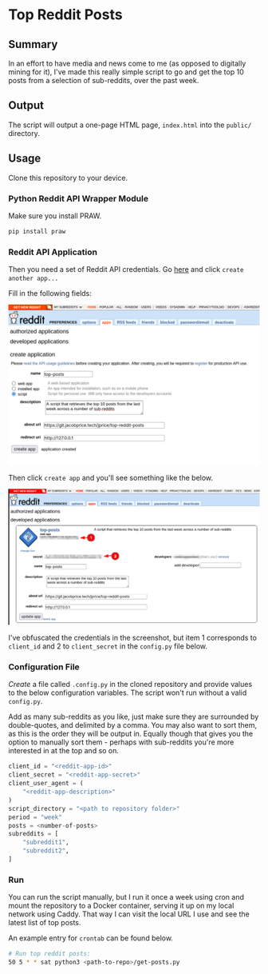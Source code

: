 # Top Reddit Posts

## Summary

In an effort to have media and news come to me (as opposed to digitally mining for it), I've made this really simple script to go and get the top 10 posts from a selection of sub-reddits, over the past week.

## Output

The script will output a one-page HTML page, `index.html` into the `public/` directory.

## Usage

Clone this repository to your device.

### Python Reddit API Wrapper Module

Make sure you install PRAW.

```sh
pip install praw
```

### Reddit API Application

Then you need a set of Reddit API credentials. Go [here](https://old.reddit.com/prefs/apps/) and click `create another app...`

Fill in the following fields:

![](.images/reddit_app_1.png)

Then click `create app` and you'll see something like the below. 

![](.images/reddit_app_2.png)

I've obfuscated the credentials in the screenshot, but item 1 corresponds to `client_id` and 2 to `client_secret` in the `config.py` file below.

### Configuration File

_Create_ a file called `.config.py` in the cloned repository and provide values to the below configuration variables. The script won't run without a valid `config.py`.

Add as many sub-reddits as you like, just make sure they are surrounded by double-quotes, and delimited by a comma. You may also want to sort them, as this is the order they will be output in. Equally though that gives you the option to manually sort them - perhaps with sub-reddits you're more interested in at the top and so on.

```py
client_id = "<reddit-app-id>"
client_secret = "<reddit-app-secret>"
client_user_agent = (
    "<reddit-app-description>"
)
script_directory = "<path to repository folder>"
period = "week"
posts = <number-of-posts>
subreddits = [
    "subreddit1",
    "subreddit2",
]
```

### Run

You can run the script manually, but I run it once a week using cron and mount the repository to a Docker container, serving it up on my local network using Caddy. That way I can visit the local URL I use and see the latest list of top posts.

An example entry for `crontab` can be found below.

```bash
# Run top reddit posts:
50 5 * * sat python3 <path-to-repo>/get-posts.py
```

